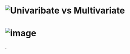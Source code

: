 # ![Univaribate vs Multivariate](https://user-images.githubusercontent.com/60685175/137833276-9cb39923-939d-4f28-9791-2bab586dedf3.PNG)
# ![image](https://user-images.githubusercontent.com/60685175/140477300-8dc6f890-2476-4768-b202-dfa2d060cbaa.png)

.
